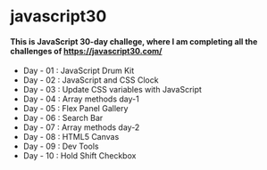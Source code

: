 # javascript30

#### This is JavaScript 30-day challege, where I am completing all the challenges of https://javascript30.com/
* Day - 01 : JavaScript Drum Kit
* Day - 02 : JavaScript and CSS Clock
* Day - 03 : Update CSS variables with JavaScript
* Day - 04 : Array methods day-1
* Day - 05 : Flex Panel Gallery
* Day - 06 : Search Bar
* Day - 07 : Array methods day-2
* Day - 08 : HTML5 Canvas
* Day - 09 : Dev Tools
* Day - 10 : Hold Shift Checkbox
